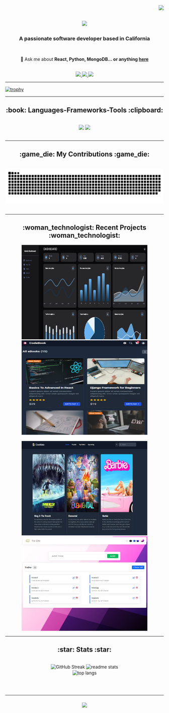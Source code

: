 <img align="right" src="https://visitor-badge.laobi.icu/badge?page_id=sawaby.sawaby" />


<h1 align="center">
    <img src="https://readme-typing-svg.herokuapp.com/?font=Righteous&size=35&center=true&vCenter=true&width=500&height=70&duration=4000&lines=Hi+There!+👋;+I'm+Maria+Nazehat!;+Nice+to+meet+you!;" />
</h1>

<h3 align="center">A passionate software developer based in California</h3>

<br/>

<div align="center">

 💬 Ask me about **React, Python, MongoDB... or anything [here](https://github.com/sawaby/sawaby/issues)**
</div>
<br />

<div align="center"> 
  <a href="mailto:msawaby@gmail.com">
    <img src="https://img.shields.io/badge/Gmail-FFDAB9?style=for-the-badge&logo=gmail&logoColor=red" />
  </a>
  <a href="https://linkedin.com/in/maria-sawaby-nazehat" target="_blank">
    <img src="https://img.shields.io/badge/LinkedIn-0077B5?style=for-the-badge&logo=linkedin&logoColor=white" />
  </a>
  <a href="https://mnaz-portfolio.netlify.app/" target="_blank">
     <img src="https://img.shields.io/badge/Portfolio-F08080?style=for-the-badge&logo=todoist&logoColor=white" /> <!-- sqlite, safari, google-chrome are other good icon options -->
  </a>
</div>

 <hr/>
 
 [![trophy](https://github-profile-trophy.vercel.app/?username=sawaby&theme=onedark)](https://github.com/sawaby/github-profile-trophy)

 <hr />
<h2 align="center">:book: Languages-Frameworks-Tools :clipboard:</h2>
<br/>
<div align="center">
    <img src="https://skillicons.dev/icons?i=react,typescript,mui,html,css,vscode,github,tailwind,bootstrap" />
    <img src="https://skillicons.dev/icons?i=nodejs,python,javascript,express,firebase,mongodb,java,nextjs,mysql" /><br>
</div>

<br/>
<hr/>

<div align="center">
  <h2>:game_die: My Contributions :game_die:</h2>
  <br>
  <img alt="snake eating my contributions" src="https://raw.githubusercontent.com/sawaby/sawaby/output/github-contribution-grid-snake.svg" />
  
  <br/>
</div>

<br/>
<hr/>

<h2 align="center">:woman_technologist: Recent Projects :woman_technologist:</h2>
<div align=center>
   <kdb>
         <a href="https://mydashboard-phi.vercel.app/">
            <img src="images/dashboard.png" width="400" height="300"/>
          </a>
    </kdb>
     <kdb> 
         <a href="http://codebook-m.netlify.app/">
            <img src="images/2.png" width="400" height="300"/>
        </a>
    </kdb>
    <br />
    <br />
    <kdb> 
        <a href="http://cinemate-m.netlify.app/">
            <img src="images/cinemate.png" width="400" height="300"/>
        </a>
    </kdb>
    <kdb> 
        <a href="http://todoapp-f.netlify.app/">
            <img src="images/6.png" width="400" height="300"/>
        </a>
    </kdb>

</div>

<hr />
<h2 align="center">:star: Stats :star:</h2>
<br>
<div align=center>
  <img width=390 src="https://streak-stats.demolab.com?user=sawaby&theme=nightowl&border_radius=10" alt="GitHub Streak" />

  <img width=390 src="https://github-readme-stats.vercel.app/api?username=sawaby&show_icons=true&theme=nightowl&border_radius=10" alt="readme stats" />

<br/>
  <img width=325 align="center" src="https://github-readme-stats.vercel.app/api/top-langs/?username=sawaby&langs_count=8&layout=compact&theme=nightowl&border_radius=10&size_weight=0.5&count_weight=0.5&exclude_repo=github-readme-stats" alt="top langs" />
</div>

<br/><br/>
<hr/>

<h3 align="center">
    <img src="https://readme-typing-svg.herokuapp.com/?font=Righteous&size=25&center=true&vCenter=true&width=500&height=70&duration=4000&lines=Thanks+for+visiting!+✌️;+Shoot+me+a+message+on+Linkedin!;I'm+always+down+to+collab+:)">
</h3>

<br/>
